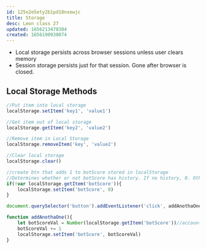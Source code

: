 ```yaml
---
id: 125o2e5ety2b1pd18nxewjc
title: Storage
desc: Leon class 27
updated: 1656213478304
created: 1656190930074
---
```

- Local storage persists across browser sessions unless user clears memory
- Session storage persists just for that session. Gone after browser is closed.

## Local Storage Methods
``` javascript
//Put item into local storage
localStorage.setItem('key1', 'value1')

//Get item out of local storage
localStorage.getItem('key2', 'value2')

//Remove item in Local Storage
localStorage.removeItem('key', 'value2')

//Clear local storage
localStorage.clear()

//create btn that adds 1 to botScore stored in localStorage
//Determines whether or not botScore has history. If no history, 0. Otherwise, history persists with refresh
if(!var localStorage.getItem('botScore')){
    localStorage.setItem('botScore', 0)
}

document.querySelector('button').addEventListener('click', addAnothaOne)

function addAnothaOne(){
    let botScoreVal = Number(localStorage.getItem('botScore'))//accounts for stringiness of botScore
    botScoreVal += 1
    localStorage.setItem('botScore', botScoreVal)
}





```





